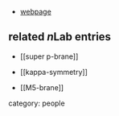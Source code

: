 
* [webpage](http://www.perimeterinstitute.ca/people/dmitri-sorokin)

## related $n$Lab entries

* [[super p-brane]]

* [[kappa-symmetry]]

* [[M5-brane]]

category: people
